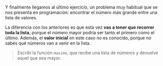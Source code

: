 Y finalmente llegamos al último ejercicio, un problema muy habitual que se nos presenta en programación: encontrar el número más grande entre una lista de valores.

La diferencia con los anteriores es que esta vez **vas a tener que recorrer toda la lista**, porque el número mayor podría ser tanto el primero como el último. Además, el **valor inicial** en este caso no es conocido, porque no sabés qué números van a venir en la lista.

> Escribí la función `maximo`, que recibe una lista de números y devuelve aquel que sea mayor.